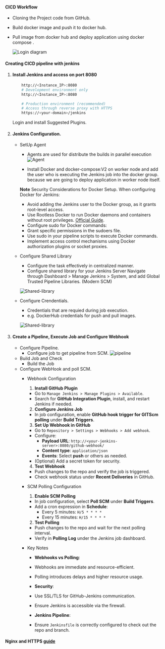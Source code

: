#### CICD Workflow
- Cloning the Project code from GitHub.
- Build docker image and push it to docker hub.
- Pull image from docker hub and deploy application using docker compose .

    ![Login diagram](images/flow.png)
#### Creating CICD pipeline with jenkins

 1. #### Install Jenkins and access on port 8080
    ```bash 
        http://<Instance_IP>:8080
        # Development environment only
        http://<Instance_IP>:8080
        
        # Production environment (recommended)
        # Access through reverse proxy with HTTPS
        https://<your-domain>/jenkins
     ```
    Login and install Suggested Plugins.

2. #### Jenkins Configuration.
    - SetUp Agent
        - Agents are used for distribute the builds in parallel execution
        ![Agent](images/agent.png)

        - Install Docker and docker-compose:V2 on worker node and add the user who is executing the Jenkins job into the docker group. because we are going to deploy application in worker node itself.

        **Note**    Security Considerations for Docker Setup. When configuring Docker for Jenkins:

        - Avoid adding the Jenkins user to the Docker group, as it grants root-level access.
        - Use Rootless Docker to run Docker daemons and containers without root privileges. [Official Guide](https://docs.docker.com/engine/security/rootless/).
        - Configure sudo for Docker commands:
        - Grant specific permissions in the sudoers file.
        - Use sudo in your pipeline scripts to execute Docker commands.
        - Implement access control mechanisms using Docker authorization plugins or socket proxies.

        

    - Configure Shared Library
        - Configure the task effectively in centralized manner.
        -  Configure shared library for your Jenkins Server Navigate through Dashboard > Manage Jenkins > System, and add Global Trusted Pipeline Libraries. (Modern SCM)

        ![Shared-library](images/shared_library.png)


    - Configure Crendentials.
        - Credentials that are requied during job execution. 
        - e.g. DockerHub credentials for push and pull images.
        
        ![Shared-library](images/credentials.png)

3. #### Create a Pipeline, Execute Job and Configure Webhook
 
    - Configure Pipeline.
        - Configure job to get pipeline from SCM.
        ![pipeline](images/pipeline.png)
    - Build Job and Check
        - Build the Job
    - Configure WebHook and poll SCM.
        - Webhook Configuration       

            1. **Install GitHub Plugin**
            - Go to `Manage Jenkins > Manage Plugins > Available`.
            - Search for **GitHub Integration Plugin**, install, and restart Jenkins if needed.

            2. **Configure Jenkins Job**
            - In job configuration, enable **GitHub hook trigger for GITScm polling** under **Build Triggers**.

            3. **Set Up Webhook in GitHub**
            - Go to `Repository > Settings > Webhooks > Add webhook`.
            - Configure:
                - **Payload URL**: `http://<your-jenkins-server>:8080/github-webhook/`
                - **Content type**: `application/json`
                - **Events**: Select **push** or others as needed.
            - (Optional) Add a secret token for security.

            4. **Test Webhook**
            - Push changes to the repo and verify the job is triggered.
            - Check webhook status under **Recent Deliveries** in GitHub.

        - SCM Polling Configuration 

            1. **Enable SCM Polling**
            - In job configuration, select **Poll SCM** under **Build Triggers**.
            - Add a cron expression in **Schedule**:
                - Every 5 minutes: `H/5 * * * *`
                - Every 15 minutes: `H/15 * * * *`

            2. **Test Polling**
            - Push changes to the repo and wait for the next polling interval.
            - Verify in **Polling Log** under the Jenkins job dashboard.


        - Key Notes

            - **Webhooks vs Polling**:
            - Webhooks are immediate and resource-efficient.
            - Polling introduces delays and higher resource usage.

            - **Security**:
            - Use SSL/TLS for GitHub-Jenkins communication.
            - Ensure Jenkins is accessible via the firewall.

            - **Jenkins Pipeline**:
            - Ensure `Jenkinsfile` is correctly configured to check out the repo and branch.












#### Nginx and HTTPS [guide](nginx.md)
